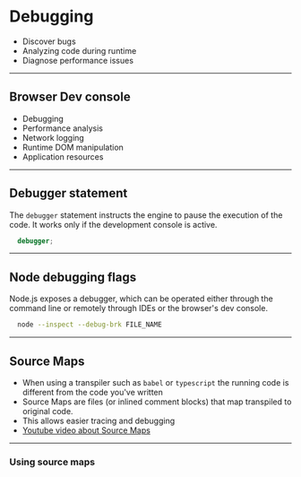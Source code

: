 # Debugging

- Discover bugs
- Analyzing code during runtime
- Diagnose performance issues
---

## Browser Dev console

- Debugging
- Performance analysis
- Network logging
- Runtime DOM manipulation
- Application resources
---

## Debugger statement

The `debugger` statement instructs the engine to pause the execution of the code.
It works only if the development console is active.

```javascript
  debugger;
```
---

## Node debugging flags

Node.js exposes a debugger, which can be operated
either through the command line or remotely through
IDEs or the browser's dev console.

```bash
  node --inspect --debug-brk FILE_NAME
```
---

## Source Maps

- When using a transpiler such as `babel` or `typescript`
the running code is different from the code you've written
- Source Maps are files (or inlined comment blocks)
that map transpiled to original code.
- This allows easier tracing and debugging
- [Youtube video about Source Maps](https://www.youtube.com/watch?v=NkVes0UMe9Y)
---

### Using source maps
